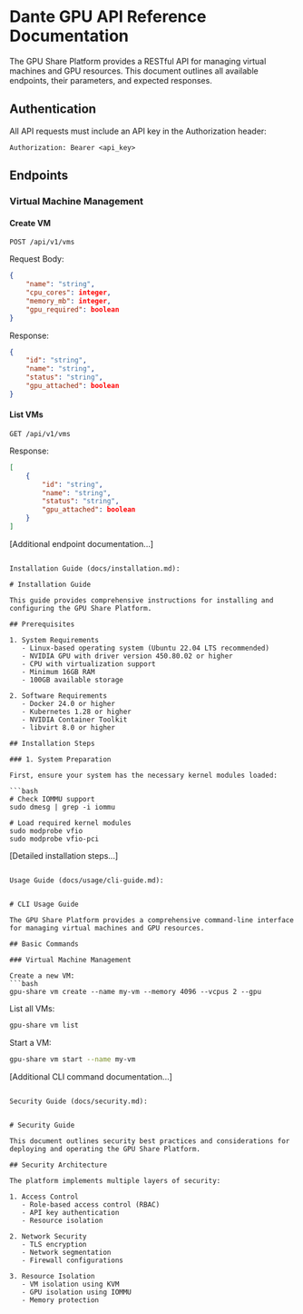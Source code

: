# Dante GPU API Reference Documentation


The GPU Share Platform provides a RESTful API for managing virtual machines and GPU resources. This document outlines all available endpoints, their parameters, and expected responses.

## Authentication

All API requests must include an API key in the Authorization header:

```http
Authorization: Bearer <api_key>
```

## Endpoints

### Virtual Machine Management

#### Create VM
```http
POST /api/v1/vms
```

Request Body:
```json
{
    "name": "string",
    "cpu_cores": integer,
    "memory_mb": integer,
    "gpu_required": boolean
}
```

Response:
```json
{
    "id": "string",
    "name": "string",
    "status": "string",
    "gpu_attached": boolean
}
```

#### List VMs
```http
GET /api/v1/vms
```

Response:
```json
[
    {
        "id": "string",
        "name": "string",
        "status": "string",
        "gpu_attached": boolean
    }
]
```

[Additional endpoint documentation...]
```

Installation Guide (docs/installation.md):

# Installation Guide

This guide provides comprehensive instructions for installing and configuring the GPU Share Platform.

## Prerequisites

1. System Requirements
   - Linux-based operating system (Ubuntu 22.04 LTS recommended)
   - NVIDIA GPU with driver version 450.80.02 or higher
   - CPU with virtualization support
   - Minimum 16GB RAM
   - 100GB available storage

2. Software Requirements
   - Docker 24.0 or higher
   - Kubernetes 1.28 or higher
   - NVIDIA Container Toolkit
   - libvirt 8.0 or higher

## Installation Steps

### 1. System Preparation

First, ensure your system has the necessary kernel modules loaded:

```bash
# Check IOMMU support
sudo dmesg | grep -i iommu

# Load required kernel modules
sudo modprobe vfio
sudo modprobe vfio-pci
```

[Detailed installation steps...]
```

Usage Guide (docs/usage/cli-guide.md):


# CLI Usage Guide

The GPU Share Platform provides a comprehensive command-line interface for managing virtual machines and GPU resources.

## Basic Commands

### Virtual Machine Management

Create a new VM:
```bash
gpu-share vm create --name my-vm --memory 4096 --vcpus 2 --gpu
```

List all VMs:
```bash
gpu-share vm list
```

Start a VM:
```bash
gpu-share vm start --name my-vm
```

[Additional CLI command documentation...]
```

Security Guide (docs/security.md):


# Security Guide

This document outlines security best practices and considerations for deploying and operating the GPU Share Platform.

## Security Architecture

The platform implements multiple layers of security:

1. Access Control
   - Role-based access control (RBAC)
   - API key authentication
   - Resource isolation

2. Network Security
   - TLS encryption
   - Network segmentation
   - Firewall configurations

3. Resource Isolation
   - VM isolation using KVM
   - GPU isolation using IOMMU
   - Memory protection

